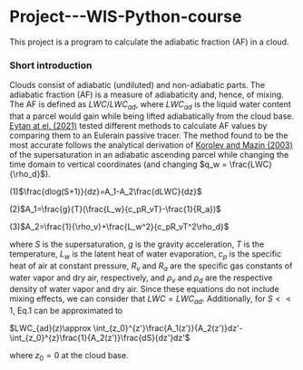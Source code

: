 # Project---WIS-Python-course

This project is a program to calculate the adiabatic fraction (AF) in a cloud.

### Short introduction
Clouds consist of adiabatic (undiluted) and non-adiabatic parts. The adiabatic fraction (AF) is a measure of adiabaticity and, hence, of mixing.
The AF is defined as $LWC/LWC_{ad}$, where $LWC_{ad}$ is the liquid water content that a parcel would gain while being lifted adiabatically from the cloud base. [Eytan at el. (2021)](https://acp.copernicus.org/articles/21/16203/2021/acp-21-16203-2021.html) tested different methods to calculate AF values by comparing them to an Eulerain passive tracer. The method found to be the most accurate follows the analytical derivation of [Korolev and Mazin (2003)](https://journals.ametsoc.org/view/journals/atsc/60/24/1520-0469_2003_060_2957_sowvic_2.0.co_2.xml?tab_body=abstract-display) of the supersaturation in an adiabatic ascending parcel while changing the time domain to vertical coordinates (and changing $q_w = \frac{LWC}{\rho_d}$).

 (1)$\frac{dlog(S+1)}{dz}=A_1-A_2\frac{dLWC}{dz}$ 


(2)$A_1=\frac{g}{T}(\frac{L_w}{c_pR_vT}-\frac{1}{R_a})$

(3)$A_2=\frac{1}{\rho_v}+\frac{L_w^2}{c_pR_vT^2\rho_d}$ 

where $S$ is the supersaturation, $g$ is the gravity acceleration, $T$ is the temperature, $L_w$ is the latent heat of water evaporation, $c_p$ is the specific heat of air at constant pressure, $R_v$ and $R_a$ are the specific gas constants of water vapor and dry air, respectively, and  $\rho_v$ and $\rho_d$ are the respective density of water vapor and dry air.
Since these equations do not include mixing effects, we can consider that $LWC = LWC_{ad}$. Additionally, for $S<<1$, Eq.1 can be approximated to


$LWC_{ad}(z)\approx \int_{z_0}^{z'}\frac{A_1(z')}{A_2(z')}dz'-\int_{z_0}^{z}\frac{1}{A_2(z')}\frac{dS}{dz'}dz'$

where $z_0 = 0$ at the cloud base.

